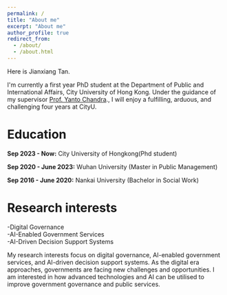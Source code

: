 ```yaml
---
permalink: /
title: "About me"
excerpt: "About me"
author_profile: true
redirect_from: 
  - /about/
  - /about.html
---
```

Here is Jianxiang Tan.

I'm currently a first year PhD student at the Department of Public and International Affairs, City University of Hong Kong. 
Under the guidance of my supervisor [Prof. Yanto Chandra](https://scholars.cityu.edu.hk/en/persons/yanto-chandra(2be9ef32-a451-459d-a67a-b52b93451de8).html)., I will enjoy a fulfilling, arduous, and challenging four years at CityU.


# Education 
**Sep 2023 - Now:** City University of Hongkong(Phd student)

**Sep 2020 - June 2023:**  Wuhan University (Master in Public Management)

**Sep 2016 - June 2020:**  Nankai University (Bachelor in Social Work)


# Research interests
-Digital Governance<br>
-AI-Enabled Government Services<br>
-AI-Driven Decision Support Systems<br>

My research interests focus on digital governance, AI-enabled government services, and AI-driven decision support systems. 
As the digital era approaches, governments are facing new challenges and opportunities. 
I am interested in how advanced technologies and AI can be utilised to improve government governance and public services.
 




